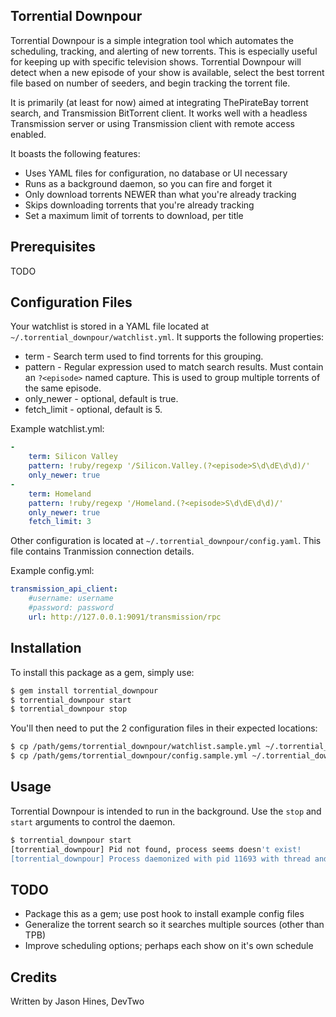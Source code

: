 ## Torrential Downpour

Torrential Downpour is a simple integration tool which automates the
scheduling, tracking, and alerting of new torrents.  This is especially
useful for keeping up with specific television shows.  Torrential Downpour
will detect when a new episode of your show is available, select the best 
torrent file based on number of seeders, and begin tracking the torrent file.

It is primarily (at least for now) aimed at integrating ThePirateBay torrent
search, and Transmission BitTorrent client.  It works well with a headless
Transmission server or using Transmission client with remote access enabled.

It boasts the following features:

* Uses YAML files for configuration, no database or UI necessary 
* Runs as a background daemon, so you can fire and forget it
* Only download torrents NEWER than what you're already tracking
* Skips downloading torrents that you're already tracking
* Set a maximum limit of torrents to download, per title


## Prerequisites

TODO


## Configuration Files

Your watchlist is stored in a YAML file located at
```~/.torrential_downpour/watchlist.yml```.  It supports the following
properties:

* term - Search term used to find torrents for this grouping.
* pattern - Regular expression used to match search results. Must contain an
```?<episode>``` named capture.  This is used to group multiple torrents
of the same episode.
* only_newer - optional, default is true.
* fetch_limit - optional, default is 5.

Example watchlist.yml:
``` yaml
-
    term: Silicon Valley
    pattern: !ruby/regexp '/Silicon.Valley.(?<episode>S\d\dE\d\d)/'
    only_newer: true
-
    term: Homeland
    pattern: !ruby/regexp '/Homeland.(?<episode>S\d\dE\d\d)/'
    only_newer: true
    fetch_limit: 3
```

Other configuration is located at ```~/.torrential_downpour/config.yaml```.
This file contains Tranmission connection details.

Example config.yml:
``` yaml
transmission_api_client:
    #username: username
    #password: password
    url: http://127.0.0.1:9091/transmission/rpc
```


## Installation

To install this package as a gem, simply use:

``` sh
$ gem install torrential_downpour
$ torrential_downpour start
$ torrential_downpour stop
```

You'll then need to put the 2 configuration files in their expected
locations:

``` sh
$ cp /path/gems/torrential_downpour/watchlist.sample.yml ~/.torrential_downpour/watchlist.yml
$ cp /path/gems/torrential_downpour/config.sample.yml ~/.torrential_downpour/config.yml
```


## Usage

Torrential Downpour is intended to run in the background.  Use the `stop`
and `start` arguments to control the daemon.

``` sh
$ torrential_downpour start
[torrential_downpour] Pid not found, process seems doesn't exist!
[torrential_downpour] Process daemonized with pid 11693 with thread and Forever v.0.3.3
```


## TODO

- Package this as a gem; use post hook to install example config files
- Generalize the torrent search so it searches multiple sources (other than TPB)
- Improve scheduling options; perhaps each show on it's own schedule


## Credits

Written by Jason Hines, DevTwo
